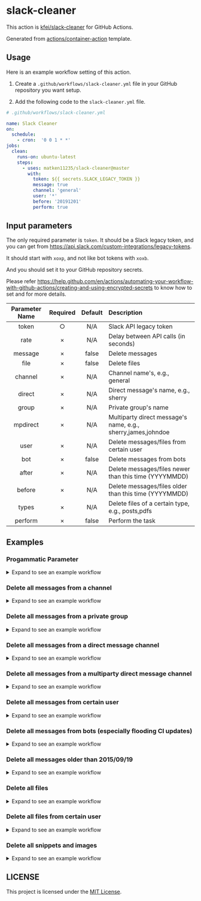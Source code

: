 # slack-cleaner

This action is [kfei/slack-cleaner](https://github.com/kfei/slack-cleaner) for GitHub Actions.

Generated from [actions/container-action](https://github.com/actions/container-action) template.

## Usage

Here is an example workflow setting of this action.

1. Create a `.github/workflows/slack-cleaner.yml` file in your GitHub repository you want setup.

2. Add the following code to the `slack-cleaner.yml` file.

```yml
# .github/workflows/slack-cleaner.yml

name: Slack Cleaner
on:
  schedule:
    - cron:  '0 0 1 * *'
jobs:
  clean:
    runs-on: ubuntu-latest
    steps:
      - uses: matken11235/slack-cleaner@master
        with:
          token: ${{ secrets.SLACK_LEGACY_TOKEN }}
          message: true
          channel: 'general'
          user: '*'
          before: '20191201'
          perform: true
```

## Input parameters

The only required parameter is `token`.
It should be a Slack legacy token, and you can get from https://api.slack.com/custom-integrations/legacy-tokens.

It should start with `xoxp`, and not like bot tokens with `xoxb`.

And you should set it to your GitHub repository secrets. 

Please refer https://help.github.com/en/actions/automating-your-workflow-with-github-actions/creating-and-using-encrypted-secrets to know how to set and for more details.

| Parameter Name | Required  | Default  | Description |
|:--------------:|:---------:|:--------:|:------------|
| token          | ○         | N/A      | Slack API legacy token |
| rate           | ×         | N/A      | Delay between API calls (in seconds) |
| message        | ×         | false    | Delete messages |
| file           | ×         | false    | Delete files |
| channel        | ×         | N/A      | Channel name's, e.g., general |
| direct         | ×         | N/A      | Direct message's name, e.g., sherry |
| group          | ×         | N/A      | Private group's name |
| mpdirect       | ×         | N/A      | Multiparty direct message's name, e.g., sherry,james,johndoe |
| user           | ×         | N/A      | Delete messages/files from certain user |
| bot            | ×         | false    | Delete messages from bots |
| after          | ×         | N/A      | Delete messages/files newer than this time (YYYYMMDD) |
| before         | ×         | N/A      | Delete messages/files older than this time (YYYYMMDD) |
| types          | ×         | N/A      | Delete files of a certain type, e.g., posts,pdfs |
| perform        | ×         | false    | Perform the task |

## Examples

### Progammatic Parameter

<details><summary>Expand to see an example workflow</summary><div>

```yml
# .github/workflows/slack-cleaner.yml

name: Slack Cleaner
on:
  schedule:
    - cron:  '0 0 1 * *'
jobs:
  clean:
    runs-on: ubuntu-latest
    steps:
      - uses: matken11235/slack-cleaner@master
        with:
          token: ${{ secrets.SLACK_LEGACY_TOKEN }}
          rate: '1'
          message: true
          channel: 'notifications'
          user: '*'
          before: "$(date -v -1m '+%Y%m%d')"  # You can use bash style command.
          perform: true
```
</div></details>

### Delete all messages from a channel

<details><summary>Expand to see an example workflow</summary><div>

```yml
# .github/workflows/slack-cleaner.yml

name: Slack Cleaner
on: push
jobs:
  clean:
    runs-on: ubuntu-latest
    steps:
      - uses: matken11235/slack-cleaner@master
        with:
          token: ${{ secrets.SLACK_LEGACY_TOKEN }}
          message: true
          channel: 'general'
          user: '*'
          perform: true
```
</div></details>

### Delete all messages from a private group

<details><summary>Expand to see an example workflow</summary><div>

```yml
# .github/workflows/slack-cleaner.yml

name: Slack Cleaner
on: push
jobs:
  clean:
    runs-on: ubuntu-latest
    steps:
      - uses: matken11235/slack-cleaner@master
        with:
          token: ${{ secrets.SLACK_LEGACY_TOKEN }}
          message: true
          group: 'hr'
          user: '*'
          perform: true
```
</div></details>

### Delete all messages from a direct message channel

<details><summary>Expand to see an example workflow</summary><div>

```yml
# .github/workflows/slack-cleaner.yml

name: Slack Cleaner
on: push
jobs:
  clean:
    runs-on: ubuntu-latest
    steps:
      - uses: matken11235/slack-cleaner@master
        with:
          token: ${{ secrets.SLACK_LEGACY_TOKEN }}
          message: true
          direct: 'sherry'
          user: 'johndoe'
          perform: true
```
</div></details>

### Delete all messages from a multiparty direct message channel

<details><summary>Expand to see an example workflow</summary><div>

**Note: that the list of usernames must contains yourself.**

```yml
# .github/workflows/slack-cleaner.yml

name: Slack Cleaner
on: push
jobs:
  clean:
    runs-on: ubuntu-latest
    steps:
      - uses: matken11235/slack-cleaner@master
        with:
          token: ${{ secrets.SLACK_LEGACY_TOKEN }}
          message: true
          mpdirect: 'sherry,james,johndoe'
          user: '*'
          perform: true
```
</div></details>

### Delete all messages from certain user

<details><summary>Expand to see an example workflow</summary><div>

```yml
# .github/workflows/slack-cleaner.yml

name: Slack Cleaner
on: push
jobs:
  clean:
    runs-on: ubuntu-latest
    steps:
      - uses: matken11235/slack-cleaner@master
        with:
          token: ${{ secrets.SLACK_LEGACY_TOKEN }}
          message: true
          channel: 'gossip'
          user: 'johndoe'
          perform: true
```
</div></details>

### Delete all messages from bots (especially flooding CI updates)

<details><summary>Expand to see an example workflow</summary><div>

```yml
# .github/workflows/slack-cleaner.yml

name: Slack Cleaner
on: push
jobs:
  clean:
    runs-on: ubuntu-latest
    steps:
      - uses: matken11235/slack-cleaner@master
        with:
          token: ${{ secrets.SLACK_LEGACY_TOKEN }}
          message: true
          channel: 'auto-build'
          bot: true
          perform: true
```
</div></details>

### Delete all messages older than 2015/09/19

<details><summary>Expand to see an example workflow</summary><div>

```yml
# .github/workflows/slack-cleaner.yml

name: Slack Cleaner
on: push
jobs:
  clean:
    runs-on: ubuntu-latest
    steps:
      - uses: matken11235/slack-cleaner@master
        with:
          token: ${{ secrets.SLACK_LEGACY_TOKEN }}
          message: true
          channel: 'general'
          user: '*'
          before: '20150919'
          perform: true
```
</div></details>

### Delete all files

<details><summary>Expand to see an example workflow</summary><div>

```yml
# .github/workflows/slack-cleaner.yml

name: Slack Cleaner
on: push
jobs:
  clean:
    runs-on: ubuntu-latest
    steps:
      - uses: matken11235/slack-cleaner@master
        with:
          token: ${{ secrets.SLACK_LEGACY_TOKEN }}
          file: true
          user: '*'
          perform: true
```
</div></details>

### Delete all files from certain user

<details><summary>Expand to see an example workflow</summary><div>

```yml
# .github/workflows/slack-cleaner.yml

name: Slack Cleaner
on: push
jobs:
  clean:
    runs-on: ubuntu-latest
    steps:
      - uses: matken11235/slack-cleaner@master
        with:
          token: ${{ secrets.SLACK_LEGACY_TOKEN }}
          file: true
          user: 'johndoe'
          perform: true
```
</div></details>

### Delete all snippets and images

<details><summary>Expand to see an example workflow</summary><div>

```yml
# .github/workflows/slack-cleaner.yml

name: Slack Cleaner
on: push
jobs:
  clean:
    runs-on: ubuntu-latest
    steps:
      - uses: matken11235/slack-cleaner@master
        with:
          token: ${{ secrets.SLACK_LEGACY_TOKEN }}
          file: true
          types: 'snippets,images'
          perform: true
```
</div></details>

## LICENSE

This project is licensed under the [MIT License](LICENSE).
